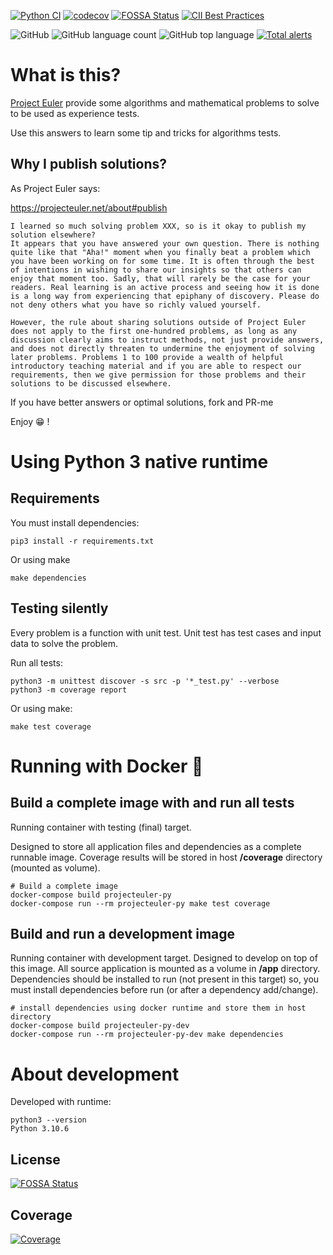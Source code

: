 [![Python CI](https://github.com/sir-gon/projecteuler-py/actions/workflows/python.yml/badge.svg)](https://github.com/sir-gon/projecteuler-py/actions/workflows/python.yml) [![codecov](https://codecov.io/gh/sir-gon/projecteuler-py/branch/main/graph/badge.svg?token=U3N3HSC3YC)](https://codecov.io/gh/sir-gon/projecteuler-py) [![FOSSA Status](https://app.fossa.com/api/projects/git%2Bgithub.com%2Fsir-gon%2Fprojecteuler-py.svg?type=shield)](https://app.fossa.com/projects/git%2Bgithub.com%2Fsir-gon%2Fprojecteuler-py?ref=badge_shield) [![CII Best Practices](https://bestpractices.coreinfrastructure.org/projects/6404/badge)](https://bestpractices.coreinfrastructure.org/projects/6404)

![GitHub](https://img.shields.io/github/license/sir-gon/projecteuler-py) ![GitHub language count](https://img.shields.io/github/languages/count/sir-gon/projecteuler-py) ![GitHub top language](https://img.shields.io/github/languages/top/sir-gon/projecteuler-py) [![Total alerts](https://img.shields.io/lgtm/alerts/g/sir-gon/projecteuler-py.svg?logo=lgtm&logoWidth=18)](https://lgtm.com/projects/g/sir-gon/projecteuler-py/alerts/)

# What is this?

[Project Euler](https://projecteuler.net/) provide some algorithms and mathematical problems to solve to be used as experience tests.

Use this answers to learn some tip and tricks for algorithms tests.

## Why I publish solutions?

As Project Euler says:

https://projecteuler.net/about#publish


```
I learned so much solving problem XXX, so is it okay to publish my solution elsewhere?
It appears that you have answered your own question. There is nothing quite like that "Aha!" moment when you finally beat a problem which you have been working on for some time. It is often through the best of intentions in wishing to share our insights so that others can enjoy that moment too. Sadly, that will rarely be the case for your readers. Real learning is an active process and seeing how it is done is a long way from experiencing that epiphany of discovery. Please do not deny others what you have so richly valued yourself.

However, the rule about sharing solutions outside of Project Euler does not apply to the first one-hundred problems, as long as any discussion clearly aims to instruct methods, not just provide answers, and does not directly threaten to undermine the enjoyment of solving later problems. Problems 1 to 100 provide a wealth of helpful introductory teaching material and if you are able to respect our requirements, then we give permission for those problems and their solutions to be discussed elsewhere.
```


If you have better answers or optimal solutions, fork and PR-me

Enjoy 😁 !


# Using Python 3 native runtime

## Requirements

You must install dependencies:

```
pip3 install -r requirements.txt
```

Or using make 

```
make dependencies
```

## Testing silently

Every problem is a function with unit test.
Unit test has test cases and input data to solve the problem.

Run all tests:

```
python3 -m unittest discover -s src -p '*_test.py' --verbose
python3 -m coverage report
```

Or using make:

```
make test coverage
```

# Running with Docker 🐳

## Build a complete image with and run all tests
Running container with testing (final) target.

Designed to store all application files and dependencies as a complete runnable image.
Coverage results will be stored in host **/coverage** directory (mounted as volume).

```
# Build a complete image
docker-compose build projecteuler-py
docker-compose run --rm projecteuler-py make test coverage
```


## Build and run a development image

Running container with development target.
Designed to develop on top of this image. All source application is mounted as a volume in **/app** directory.
Dependencies should be installed to run (not present in this target) so, you must install dependencies before run (or after a dependency add/change).

```
# install dependencies using docker runtime and store them in host directory
docker-compose build projecteuler-py-dev
docker-compose run --rm projecteuler-py-dev make dependencies
```

# About development

Developed with runtime:

```
python3 --version
Python 3.10.6
```

## License
[![FOSSA Status](https://app.fossa.com/api/projects/git%2Bgithub.com%2Fsir-gon%2Fprojecteuler-py.svg?type=large)](https://app.fossa.com/projects/git%2Bgithub.com%2Fsir-gon%2Fprojecteuler-py?ref=badge_large)

## Coverage

[![Coverage](https://codecov.io/gh/sir-gon/projecteuler-py/branch/main/graphs/tree.svg?token=VMH4I0MDFR)](https://codecov.io/gh/sir-gon/projecteuler-py)

